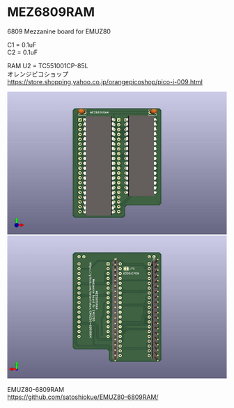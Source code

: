 # MEZ6809RAM
6809 Mezzanine board for EMUZ80

C1 = 0.1uF  
C2 = 0.1uF  

RAM U2 = TC551001CP-85L  
オレンジピコショップ  
https://store.shopping.yahoo.co.jp/orangepicoshop/pico-i-009.html

![MEZ6809RAM PCB TOP](https://github.com/satoshiokue/MEZ6809RAM/blob/main/imgs/MEZ6809RAM_top.jpg)
![MEZ6809RAM PCB BOTTOM](https://github.com/satoshiokue/MEZ6809RAM/blob/main/imgs/MEZ6809RAM_bottom.jpg)

EMUZ80-6809RAM  
https://github.com/satoshiokue/EMUZ80-6809RAM/
